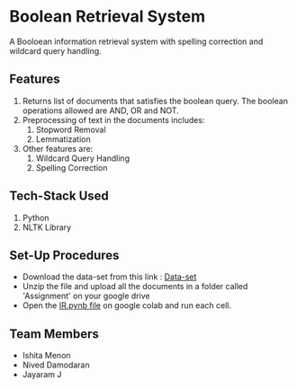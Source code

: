 # Boolean Retrieval System
A Booloean information retrieval system with spelling correction and wildcard query handling. 

## Features

1. Returns list of documents that satisfies the boolean query. The boolean operations allowed are AND, OR and NOT.
2. Preprocessing of text in the documents includes:
    1. Stopword Removal
    2. Lemmatization
3. Other features are:
    1. Wildcard Query Handling 
    2. Spelling Correction

## Tech-Stack Used

1. Python
2. NLTK Library

## Set-Up Procedures
* Download the data-set from this link : [Data-set](https://github.com/ishitaa27/BooleanRetrievalSystem/blob/main/shakespeares-works_TXT_FolgerShakespeare.zip)
* Unzip the file and upload all the documents in a folder called 'Assignment' on your google drive
* Open the [IR.pynb file](https://github.com/ishitaa27/BooleanRetrievalSystem/blob/main/IR.ipynb) on google colab and run each cell.

## Team Members

* Ishita Menon
* Nived Damodaran
* Jayaram J
